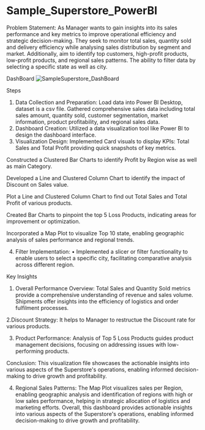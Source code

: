 # Sample_Superstore_PowerBI

Problem Statement:
As Manager wants to gain insights into its sales performance and key metrics to improve operational efficiency and strategic decision-making. They seek to monitor total sales, quantity sold and delivery efficiency while analysing sales distribution by segment and market. Additionally, aim to identify top customers, high-profit products, low-profit products, and regional sales patterns. The ability to filter data by selecting a specific state as well as city.

DashBoard
![SampleSuperstore_DashBoard](https://github.com/user-attachments/assets/cfd367a3-c58b-4940-a105-992d32093e80)


Steps
1. Data Collection and Preparation:
Load data into Power BI Desktop, dataset is a csv file.
Gathered comprehensive sales data including total sales amount, quantity sold, customer segmentation, market information, product profitability, and regional sales data.
2. Dashboard Creation:
Utilized a data visualization tool like Power BI to design the dashboard interface.
3. Visualization Design:
Implemented Card visuals to display KPIs: Total Sales and Total Profit providing quick snapshots of key metrics.

Constructed a Clustered Bar Charts to identify Profit by Region wise as well as main Category.

Developed a Line and Clustered Column Chart to identify the impact of Discount on Sales value.

Plot a Line and Clustered Column Chart to find out Total Sales and Total Profit of various products.

Created Bar Charts to pinpoint the top 5 Loss Products, indicating areas for improvement or optimization.

Incorporated a Map Plot to visualize Top 10 state, enabling geographic analysis of sales performance and regional trends.

4. Filter Implementation:
• Implemented a slicer or filter functionality to enable users to select a specific city, facilitating comparative analysis across different region.

Key Insights

1. Overall Performance Overview:
Total Sales and Quantity Sold metrics provide a comprehensive understanding of revenue and sales volume.
Shipments offer insights into the efficiency of logistics and order fulfilment processes.

2.Discount Strategy: It helps to Manager to restructue the Discount rate for various products.

3. Product Performance:
Analysis of Top 5 Loss Products guides product management decisions, focusing on addressing issues with low-performing products.

 Conclusion:
This visualization file showcases the actionable insights into various aspects of the Superstore's operations, enabling informed decision-making to drive growth and profitability.

4. Regional Sales Patterns:
The Map Plot visualizes sales per Region, enabling geographic analysis and identification of regions with high or low sales performance, helping in strategic allocation of logistics and marketing efforts.
Overall, this dashboard provides actionable insights into various aspects of the Superstore's operations, enabling informed decision-making to drive growth and profitability.

